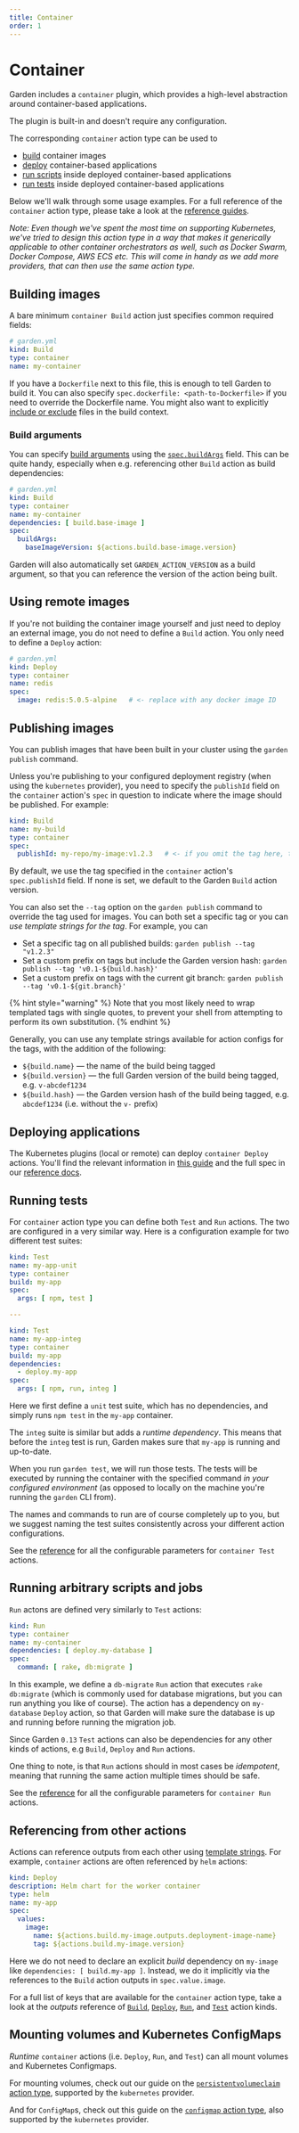 ```yaml
---
title: Container
order: 1
---
```


# Container

Garden includes a `container` plugin, which provides a high-level abstraction around container-based applications.

The plugin is built-in and doesn't require any configuration.

The corresponding `container` action type can be used to

* [build](../reference/action-types/Build/container.md) container images
* [deploy](../reference/action-types/Deploy/container.md) container-based applications
* [run scripts](../reference/action-types/Run/container.md) inside deployed container-based applications
* [run tests](../reference/action-types/Test/container.md) inside deployed container-based applications

Below we'll walk through some usage examples. For a full reference of the `container` action type, please take a look at
the [reference guides](../reference/action-types).

_Note: Even though we've spent the most time on supporting Kubernetes, we've tried to design this action type in a way
that makes it generically applicable to other container orchestrators as well, such as Docker Swarm, Docker Compose, AWS
ECS etc. This will come in handy as we add more providers, that can then use the same action type._

## Building images

A bare minimum `container Build` action just specifies common required fields:

```yaml
# garden.yml
kind: Build
type: container
name: my-container
```

If you have a `Dockerfile` next to this file, this is enough to tell Garden to build it. You can also
specify `spec.dockerfile: <path-to-Dockerfile>` if you need to override the Dockerfile name.
You might also want to
explicitly [include or exclude](../using-garden/configuration-overview.md#includingexcluding-files-and-directories)
files in the build context.

### Build arguments

You can specify
[build arguments](https://docs.docker.com/engine/reference/commandline/build/#build-arg)
using the [`spec.buildArgs`](../reference/action-types/Build/container.md#specbuildargs) field. This can be quite handy,
especially when e.g. referencing other `Build` action as build dependencies:

```yaml
# garden.yml
kind: Build
type: container
name: my-container
dependencies: [ build.base-image ]
spec:
  buildArgs:
    baseImageVersion: ${actions.build.base-image.version}
```

Garden will also automatically set `GARDEN_ACTION_VERSION` as a build argument, so that you can reference the version of
the action being built.

## Using remote images

If you're not building the container image yourself and just need to deploy an external image, you do not need to
define a `Build` action. You only need to define a `Deploy` action:

```yaml
# garden.yml
kind: Deploy
type: container
name: redis
spec:
  image: redis:5.0.5-alpine   # <- replace with any docker image ID
```

## Publishing images

You can publish images that have been built in your cluster using the `garden publish` command.

Unless you're publishing to your configured deployment registry (when using the `kubernetes` provider), you need to
specify the `publishId` field on the `container` action's `spec` in question to indicate where the image should be
published. For example:

```yaml
kind: Build
name: my-build
type: container
spec:
  publishId: my-repo/my-image:v1.2.3   # <- if you omit the tag here, the Garden action version will be used by default
```

By default, we use the tag specified in the `container` action's `spec.publishId` field. If none is set,
we default to the Garden `Build` action version.

You can also set the `--tag` option on the `garden publish` command to override the tag used for images. You can both
set a specific tag or you can _use template strings for the tag_. For example, you can

- Set a specific tag on all published builds: `garden publish --tag "v1.2.3"`
- Set a custom prefix on tags but include the Garden version hash: `garden publish --tag 'v0.1-${build.hash}'`
- Set a custom prefix on tags with the current git branch: `garden publish --tag 'v0.1-${git.branch}'`

{% hint style="warning" %}
Note that you most likely need to wrap templated tags with single quotes, to prevent your shell from attempting to
perform its own substitution.
{% endhint %}

Generally, you can use any template strings available for action configs for the tags, with the addition of the
following:

- `${build.name}` — the name of the build being tagged
- `${build.version}` — the full Garden version of the build being tagged, e.g. `v-abcdef1234`
- `${build.hash}` — the Garden version hash of the build being tagged, e.g. `abcdef1234` (i.e. without the `v-`
  prefix)

## Deploying applications

The Kubernetes plugins (local or remote) can deploy `container Deploy` actions. You'll find the relevant information
in [this guide](../k8s-plugins/action-types/container.md) and the full spec in
our [reference docs](../reference/action-types/Deploy/container.md).

## Running tests

For `container` action type you can define both `Test` and `Run` actions. The two are configured in a very similar way.
Here is a configuration example for two different test suites:

```yaml
kind: Test
name: my-app-unit
type: container
build: my-app
spec:
  args: [ npm, test ]

---

kind: Test
name: my-app-integ
type: container
build: my-app
dependencies:
  - deploy.my-app
spec:
  args: [ npm, run, integ ]

```

Here we first define a `unit` test suite, which has no dependencies, and simply runs `npm test` in the `my-app`
container.

The `integ` suite is similar but adds a _runtime dependency_. This means that before the `integ` test is run, Garden
makes sure that `my-app` is running and up-to-date.

When you run `garden test`, we will run those tests. The tests will be executed by running the container with the
specified command _in your configured environment_ (as opposed to locally on the machine you're running the `garden` CLI
from).

The names and commands to run are of course completely up to you, but we suggest naming the test suites consistently
across your different action configurations.

See the [reference](../reference/action-types/Test/container.md) for all the configurable parameters
for `container Test` actions.

## Running arbitrary scripts and jobs

`Run` actons are defined very similarly to `Test` actions:

```yaml
kind: Run
type: container
name: my-container
dependencies: [ deploy.my-database ]
spec:
  command: [ rake, db:migrate ]
```

In this example, we define a `db-migrate` `Run` action that executes `rake db:migrate` (which is commonly used for
database migrations, but you can run anything you like of course). The action has a dependency on `my-database` `Deploy`
action, so that Garden will make sure the database is up and running before running the migration job.

Since Garden `0.13` `Test` actions can also be dependencies for any other kinds of actions, e.g `Build`, `Deploy`
and `Run` actions.

One thing to note, is that `Run` actions should in most cases be _idempotent_, meaning that running the same action
multiple times should be safe.

See the [reference](../reference/action-types/Run/container.md#tasks) for all the configurable parameters
for `container Run` actions.

## Referencing from other actions

Actions can reference outputs from each other
using [template strings](../using-garden/variables-and-templating.md#template-string-basics).
For example, `container` actions are often referenced by `helm` actions:

```yaml
kind: Deploy
description: Helm chart for the worker container
type: helm
name: my-app
spec:
  values:
    image:
      name: ${actions.build.my-image.outputs.deployment-image-name}
      tag: ${actions.build.my-image.version}
```

Here we do not need to declare an explicit _build_ dependency on `my-image` like `dependencies: [ build.my-app ]`.
Instead, we do it implicitly via the references to the `Build` action outputs in `spec.value.image`.

For a full list of keys that are available for the `container` action type, take a look at
the _outputs_ reference
of [`Build`](../reference/action-types/Build/container.md#outputs),
[`Deploy`](../reference/action-types/Deploy/container.md#outputs),
[`Run`](../reference/action-types/Run/container.md#outputs),
and [`Test`](../reference/action-types/Test/container.md#outputs) action kinds.

## Mounting volumes and Kubernetes ConfigMaps

_Runtime_ `container` actions (i.e. `Deploy`, `Run`, and `Test`) can all mount volumes and Kubernetes Configmaps.

For mounting volumes, check out our guide on
the [`persistentvolumeclaim` action type](../k8s-plugins/action-types/persistentvolumeclaim.md), supported by
the `kubernetes` provider.

And for `ConfigMap`s, check out this guide on the [`configmap` action type](../k8s-plugins/action-types/configmap.md),
also supported by the `kubernetes` provider.

